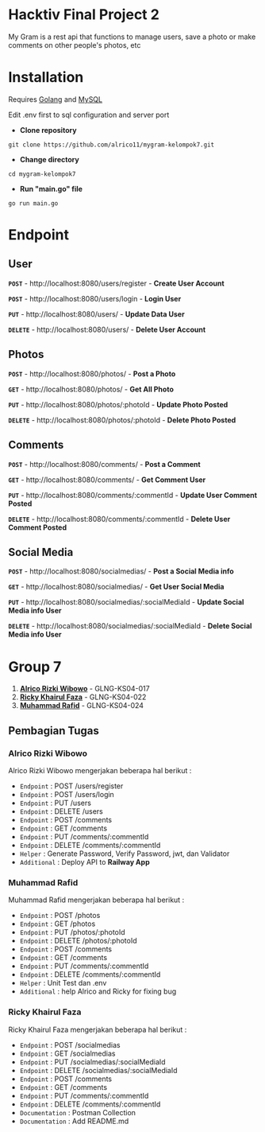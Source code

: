 # Hacktiv Final Project 2
My Gram is a rest api that functions to manage users, save a photo or make comments on other people's photos, etc

# Installation
Requires [Golang](https://go.dev/dl/) and [MySQL](https://dev.mysql.com/downloads/installer/)

Edit .env first to sql configuration and server port

- **Clone repository**
```
git clone https://github.com/alrico11/mygram-kelompok7.git
```
- **Change directory**
```
cd mygram-kelompok7
```
- **Run "main.go" file**
```
go run main.go
```

# Endpoint
## User
**`POST`**	  - http://localhost:8080/users/register	      - **Create User Account**

**`POST`**	  - http://localhost:8080/users/login	          - **Login User**

**`PUT`**	    - http://localhost:8080/users/		            - **Update Data User**

**`DELETE`**	- http://localhost:8080/users/		            - **Delete User Account**

## Photos
**`POST`**  	- http://localhost:8080/photos/		            - **Post a Photo**

**`GET`**	    - http://localhost:8080/photos/		            - **Get All Photo**

**`PUT`**	    - http://localhost:8080/photos/:photoId	      - **Update Photo Posted**

**`DELETE`**	- http://localhost:8080/photos/:photoId	      - **Delete Photo Posted**

## Comments
**`POST`**  	- http://localhost:8080/comments/		            - **Post a Comment**

**`GET`**	    - http://localhost:8080/comments/		            - **Get Comment User**

**`PUT`**	    - http://localhost:8080/comments/:commentId	    - **Update User Comment Posted**

**`DELETE`**	- http://localhost:8080/comments/:commentId	    - **Delete User Comment Posted**

## Social Media
**`POST`**	  - http://localhost:8080/socialmedias/			          - **Post a Social Media info**

**`GET`**	    - http://localhost:8080/socialmedias/			          - **Get User Social Media**

**`PUT`**	    - http://localhost:8080/socialmedias/:socialMediaId	- **Update Social Media info User**

**`DELETE`**	- http://localhost:8080/socialmedias/:socialMediaId	- **Delete Social Media info User**




# Group 7
1. **[Alrico Rizki Wibowo](https://github.com/alrico11)**   - GLNG-KS04-017
2. **[Ricky Khairul Faza](https://github.com/rickyfazaa)**  - GLNG-KS04-022
3. **[Muhammad Rafid](https://github.com/mrafid01)**  - GLNG-KS04-024

## Pembagian Tugas
### Alrico Rizki Wibowo
Alrico Rizki Wibowo mengerjakan beberapa hal berikut :
- ``Endpoint`` : POST /users/register
- ``Endpoint`` : POST /users/login
- ``Endpoint`` : PUT /users
- ``Endpoint`` : DELETE /users
- ``Endpoint`` : POST /comments
- ``Endpoint`` : GET /comments
- ``Endpoint`` : PUT /comments/:commentId
- ``Endpoint`` : DELETE /comments/:commentId
- ``Helper`` : Generate Password, Verify Password, jwt, dan Validator
- ``Additional`` : Deploy API to **Railway App**

### Muhammad Rafid
Muhammad Rafid mengerjakan beberapa hal berikut :
- ``Endpoint``	: POST /photos
- ``Endpoint``	: GET /photos
- ``Endpoint``	: PUT /photos/:photoId
- ``Endpoint``	: DELETE /photos/:photoId
- ``Endpoint``	: POST /comments
- ``Endpoint``	: GET /comments
- ``Endpoint``	: PUT /comments/:commentId
- ``Endpoint``	: DELETE /comments/:commentId
- ``Helper``	: Unit Test dan .env
- ``Additional``	: help Alrico and Ricky for fixing bug

### Ricky Khairul Faza
Ricky Khairul Faza mengerjakan beberapa hal berikut :
- ``Endpoint``	: POST /socialmedias
- ``Endpoint``	: GET /socialmedias
- ``Endpoint``	: PUT /socialmedias/:socialMediaId
- ``Endpoint``	: DELETE /socialmedias/:socialMediaId
- ``Endpoint``	: POST /comments
- ``Endpoint``	: GET /comments
- ``Endpoint``	: PUT /comments/:commentId
- ``Endpoint``	: DELETE /comments/:commentId
- ``Documentation``	: Postman Collection
- ``Documentation``	: Add README.md
